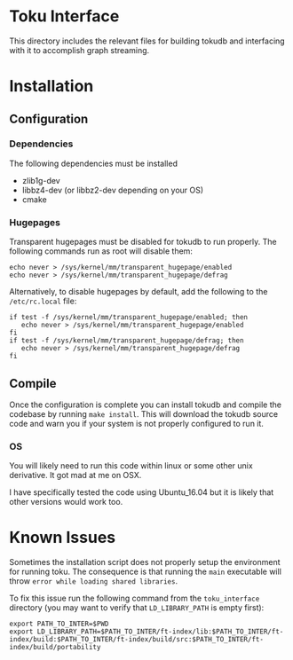 # Toku Interface
This directory includes the relevant files for building tokudb and interfacing with it to accomplish graph streaming.

# Installation

## Configuration
### Dependencies
The following dependencies must be installed
- zlib1g-dev 
- libbz4-dev (or libbz2-dev depending on your OS)
- cmake

### Hugepages
Transparent hugepages must be disabled for tokudb to run properly. The following commands run as root will disable them:
```
echo never > /sys/kernel/mm/transparent_hugepage/enabled
echo never > /sys/kernel/mm/transparent_hugepage/defrag
```

Alternatively, to disable hugepages by default, add the following to the `/etc/rc.local` file:
```
if test -f /sys/kernel/mm/transparent_hugepage/enabled; then
   echo never > /sys/kernel/mm/transparent_hugepage/enabled
fi
if test -f /sys/kernel/mm/transparent_hugepage/defrag; then
   echo never > /sys/kernel/mm/transparent_hugepage/defrag
fi
```

## Compile
Once the configuration is complete you can install tokudb and compile the codebase by running `make install`. This will download the tokudb source code and warn you if your system is not properly configured to run it.

### OS
You will likely need to run this code within linux or some other unix derivative. It got mad at me on OSX.

I have specifically tested the code using Ubuntu_16.04 but it is likely that other versions would work too.

# Known Issues
Sometimes the installation script does not properly setup the environment for running toku. The consequence is that running the `main` executable will throw `error while loading shared libraries`.

To fix this issue run the following command from the `toku_interface` directory (you may want to verify that `LD_LIBRARY_PATH` is empty first):
```
export PATH_TO_INTER=$PWD
export LD_LIBRARY_PATH=$PATH_TO_INTER/ft-index/lib:$PATH_TO_INTER/ft-index/build:$PATH_TO_INTER/ft-index/build/src:$PATH_TO_INTER/ft-index/build/portability
```

